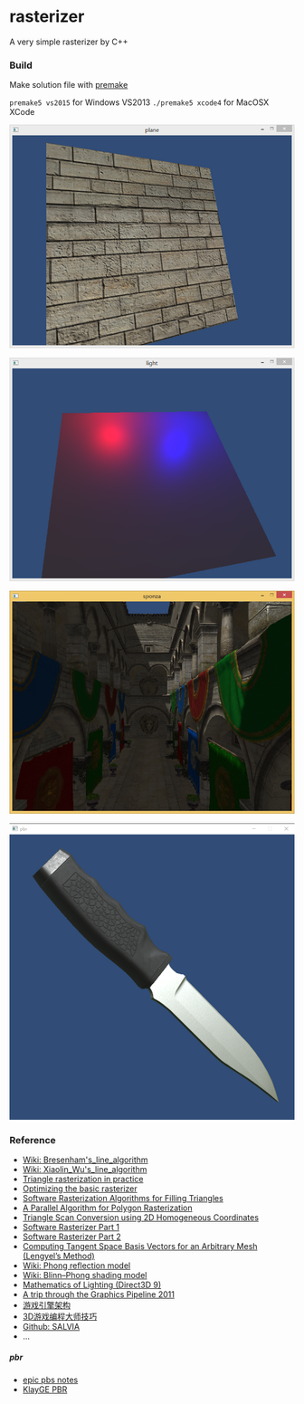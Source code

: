 # rasterizer
A very simple rasterizer by C++

### Build
Make solution file with [premake](http://premake.github.io/)

`premake5 vs2015` for Windows VS2013
`./premake5 xcode4` for MacOSX XCode

![](https://github.com/AmbBAI/rasterizer/raw/master/screenshot0.png)

![](https://github.com/AmbBAI/rasterizer/raw/master/screenshot1.png)

![](https://github.com/AmbBAI/rasterizer/raw/master/screenshot.png)

![](https://github.com/AmbBAI/rasterizer/raw/master/screenshot2.png)

### Reference

- [Wiki: Bresenham's_line_algorithm](http://en.wikipedia.org/wiki/Bresenham%27s_line_algorithm)
- [Wiki: Xiaolin_Wu's_line_algorithm](http://en.wikipedia.org/wiki/Xiaolin_Wu%27s_line_algorithm)
- [Triangle rasterization in practice](https://fgiesen.wordpress.com/2013/02/08/triangle-rasterization-in-practice/)
- [Optimizing the basic rasterizer](https://fgiesen.wordpress.com/2013/02/10/optimizing-the-basic-rasterizer/)
- [Software Rasterization Algorithms for Filling Triangles](http://www.sunshine2k.de/coding/java/TriangleRasterization/TriangleRasterization.html)
- [A Parallel Algorithm for Polygon Rasterization](http://people.csail.mit.edu/ericchan/bib/pdf/p17-pineda.pdf)
- [Triangle Scan Conversion using 2D Homogeneous Coordinates](http://www.cs.unc.edu/~olano/papers/2dh-tri/2dh-tri.pdf)
- [Software Rasterizer Part 1](http://simonstechblog.blogspot.sg/2012/04/software-rasterizer-part-1.html)
- [Software Rasterizer Part 2](http://simonstechblog.blogspot.sg/2012/04/software-rasterizer-part-2.html)
- [Computing Tangent Space Basis Vectors for an Arbitrary Mesh (Lengyel’s Method)](http://www.terathon.com/code/tangent.html)
- [Wiki: Phong reflection model](http://en.wikipedia.org/wiki/Phong_reflection_model)
- [Wiki: Blinn–Phong shading model](http://en.wikipedia.org/wiki/Blinn%E2%80%93Phong_shading_model)
- [Mathematics of Lighting (Direct3D 9)](https://msdn.microsoft.com/en-us/library/windows/desktop/bb147178(v=vs.85).aspx)
- [A trip through the Graphics Pipeline 2011](https://fgiesen.wordpress.com/2011/07/09/a-trip-through-the-graphics-pipeline-2011-index/)
- [游戏引擎架构](http://www.cnblogs.com/miloyip/p/gameenginearchitecture.html)
- [3D游戏编程大师技巧](http://book.douban.com/subject/1321769/)
- [Github: SALVIA](https://github.com/wuye9036/SALVIA)
- ...
##### pbr
- [epic pbs notes](http://blog.selfshadow.com/publications/s2013-shading-course/karis/s2013_pbs_epic_notes_v2.pdf)
- [KlayGE PBR](http://www.klayge.org/tag/pbr)

